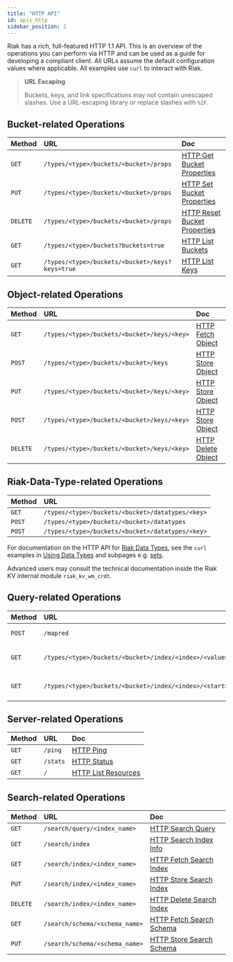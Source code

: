 ```yaml
---
title: "HTTP API"
id: apis_http
sidebar_position: 2
---
```


Riak has a rich, full-featured HTTP 1.1 API. This is an overview of the
operations you can perform via HTTP and can be used as a guide for
developing a compliant client. All URLs assume the default configuration
values where applicable. All examples use `curl` to interact with Riak.

> **URL Escaping**
>
> Buckets, keys, and link specifications may not contain unescaped
slashes. Use a URL-escaping library or replace slashes with `%2F`.

## Bucket-related Operations

| Method   | URL                                             | Doc                                                                                |
|:---------|:------------------------------------------------|:-----------------------------------------------------------------------------------|
| `GET`    | `/types/<type>/buckets/<bucket>/props`          | [HTTP Get Bucket Properties](../../../developing/api/http/get-bucket-props.md)     |
| `PUT`    | `/types/<type>/buckets/<bucket>/props`          | [HTTP Set Bucket Properties](../../../developing/api/http/set-bucket-props.md)     |
| `DELETE` | `/types/<type>/buckets/<bucket>/props`          | [HTTP Reset Bucket Properties](../../../developing/api/http/reset-bucket-props.md) |
| `GET`    | `/types/<type>/buckets?buckets=true`            | [HTTP List Buckets](../../../developing/api/http/list-buckets.md)                  |
| `GET`    | `/types/<type>/buckets/<bucket>/keys?keys=true` | [HTTP List Keys](../../../developing/api/http/list-keys.md)                        |

## Object-related Operations

| Method   | URL                                         | Doc                                                                 |
|:---------|:--------------------------------------------|:--------------------------------------------------------------------|
| `GET`    | `/types/<type>/buckets/<bucket>/keys/<key>` | [HTTP Fetch Object](../../../developing/api/http/fetch-object.md)   |
| `POST`   | `/types/<type>/buckets/<bucket>/keys`       | [HTTP Store Object](../../../developing/api/http/store-object.md)   |
| `PUT`    | `/types/<type>/buckets/<bucket>/keys/<key>` | [HTTP Store Object](../../../developing/api/http/store-object.md)   |
| `POST`   | `/types/<type>/buckets/<bucket>/keys/<key>` | [HTTP Store Object](../../../developing/api/http/store-object.md)   |
| `DELETE` | `/types/<type>/buckets/<bucket>/keys/<key>` | [HTTP Delete Object](../../../developing/api/http/delete-object.md) |

## Riak-Data-Type-related Operations

| Method | URL                                              |
|:-------|:-------------------------------------------------|
| `GET`  | `/types/<type>/buckets/<bucket>/datatypes/<key>` |
| `POST` | `/types/<type>/buckets/<bucket>/datatypes`       |
| `POST` | `/types/<type>/buckets/<bucket>/datatypes/<key>` |

For documentation on the HTTP API for [Riak Data Types](../../../learn/concepts/crdts.md),
see the `curl` examples in [Using Data Types](../../../developing/data-types/index.md#usage-examples)
and subpages e.g. [sets](../../../developing/data-types/sets.md).

Advanced users may consult the technical documentation inside the Riak
KV internal module `riak_kv_wm_crdt`.

## Query-related Operations

| Method | URL                                                          | Doc                                                                         |
|:-------|:-------------------------------------------------------------|:----------------------------------------------------------------------------|
| `POST` | `/mapred`                                                    | [HTTP MapReduce](../../../developing/api/http/mapreduce.md)                 |
| `GET`  | `/types/<type>/buckets/<bucket>/index/<index>/<value>`       | [HTTP Secondary Indexes](../../../developing/api/http/secondary-indexes.md) |
| `GET`  | `/types/<type>/buckets/<bucket>/index/<index>/<start>/<end>` | [HTTP Secondary Indexes](../../../developing/api/http/secondary-indexes.md) |

## Server-related Operations

| Method | URL      | Doc                                                                   |
|:-------|:---------|:----------------------------------------------------------------------|
| `GET`  | `/ping`  | [HTTP Ping](../../../developing/api/http/ping.md)                     |
| `GET`  | `/stats` | [HTTP Status](../../../developing/api/http/status.md)                 |
| `GET`  | `/`      | [HTTP List Resources](../../../developing/api/http/list-resources.md) |

## Search-related Operations

| Method   | URL                            | Doc                                                                             |
|:---------|:-------------------------------|:--------------------------------------------------------------------------------|
| `GET`    | `/search/query/<index_name>`   | [HTTP Search Query](../../../developing/api/http/search-query.md)               |
| `GET`    | `/search/index`                | [HTTP Search Index Info](../../../developing/api/http/search-index-info.md)     |
| `GET`    | `/search/index/<index_name>`   | [HTTP Fetch Search Index](../../../developing/api/http/fetch-search-index.md)   |
| `PUT`    | `/search/index/<index_name>`   | [HTTP Store Search Index](../../../developing/api/http/store-search-index.md)   |
| `DELETE` | `/search/index/<index_name>`   | [HTTP Delete Search Index](../../../developing/api/http/delete-search-index.md) |
| `GET`    | `/search/schema/<schema_name>` | [HTTP Fetch Search Schema](../../../developing/api/http/fetch-search-schema.md) |
| `PUT`    | `/search/schema/<schema_name>` | [HTTP Store Search Schema](../../../developing/api/http/store-search-schema.md) |
